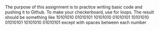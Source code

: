 The purpose of this assignment is to practice writing basic code and pushing it to Github.
To make your checkerboard, use for loops.
The result should be something like 
10101010
01010101
10101010
01010101
10101010
01010101
10101010
01010101
except with spaces between each number